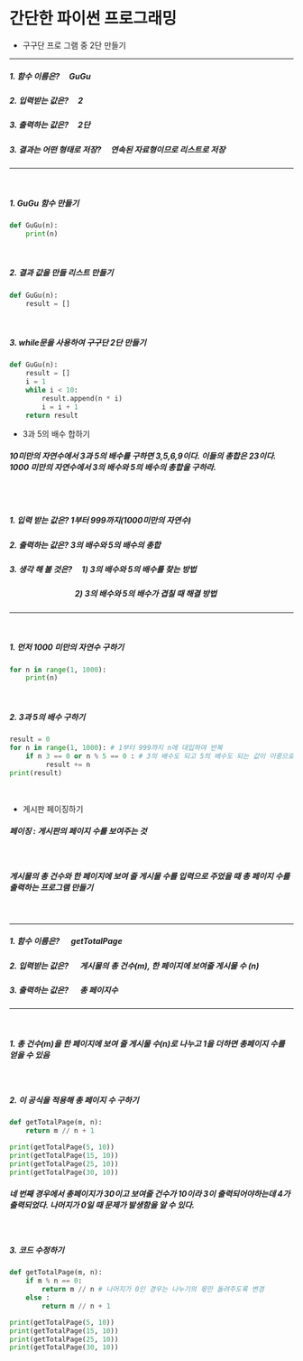 # 간단한 파이썬 프로그래밍
+ 구구단 프로 그램 중 2단 만들기
---
##### 1. __함수 이름은?__ &nbsp;&nbsp;&nbsp;&nbsp;GuGu
##### 2. __입력받는 값은?__ &nbsp;&nbsp;&nbsp;&nbsp;2
##### 3. __출력하는 값은?__ &nbsp;&nbsp;&nbsp;&nbsp;2단
##### 3. __결과는 어떤 형태로 저장?__ &nbsp;&nbsp;&nbsp;&nbsp;연속된 자료형이므로 리스트로 저장
---
&nbsp;
##### 1. GuGu 함수 만들기
```python
def GuGu(n):
    print(n)
```
&nbsp;
##### 2. 결과 값을 만들 리스트 만들기
```python
def GuGu(n):
    result = []
```
&nbsp;
##### 3. while문을 사용하여 구구단 2단 만들기
```python
def GuGu(n):
    result = []
    i = 1
    while i < 10:
        result.append(n * i)
        i = i + 1
    return result
```


+ 3과 5의 배수 합하기
##### 10미만의 자연수에서 3과 5의 배수를 구하면 3,5,6,9이다. 이들의 총합은 23이다. 1000 미만의 자연수에서 3의 배수와 5의 배수의 총합을 구하라.
&nbsp;
---
##### 1. __입력 받는 값은?__ 1부터 999까지(1000미만의 자연수)
##### 2. __출력하는 값은?__ 3의 배수와 5의 배수의 총합
##### 3. __생각 해 볼 것은?__ &nbsp;&nbsp;&nbsp;&nbsp;1) 3의 배수와 5의 배수를 찾는 방법
##### &nbsp;&nbsp;&nbsp;&nbsp;&nbsp;&nbsp;&nbsp;&nbsp;&nbsp;&nbsp;&nbsp;&nbsp;&nbsp;&nbsp;&nbsp;&nbsp;&nbsp;&nbsp;&nbsp;&nbsp;&nbsp;&nbsp;&nbsp;&nbsp;&nbsp;&nbsp;&nbsp;&nbsp;&nbsp;&nbsp;&nbsp;&nbsp;&nbsp;&nbsp;&nbsp;2) 3의 배수와 5의 배수가 겹칠 때 해결 방법
---
&nbsp;
##### 1. 먼저 1000 미만의 자연수 구하기
```python
for n in range(1, 1000):
    print(n)
```
&nbsp;
##### 2. 3과 5의 배수 구하기
```python
result = 0
for n in range(1, 1000): # 1부터 999까지 n에 대입하여 반복
    if n 3 == 0 or n % 5 == 0 : # 3의 배수도 되고 5의 배수도 되는 값이 이중으로 더해지지 않기 위해 or 연산자 사용
         result += n
print(result)
```
&nbsp;
&nbsp;
+ 게시판 페이징하기
##### 페이징 : 게시판의 페이지 수를 보여주는 것
&nbsp;
##### 게시물의 총 건수와 한 페이지에 보여 줄 게시물 수를 입력으로 주었을 때 총 페이지 수를 출력하는 프로그램 만들기
&nbsp;

---
##### 1. __함수 이름은?__  &nbsp;&nbsp;&nbsp;&nbsp; getTotalPage
##### 2. __입력받는 값은?__ &nbsp;&nbsp;&nbsp;&nbsp; 게시물의 총 건수(m), 한 페이지에 보여줄 게시물 수 (n)
##### 3. __출력하는 값은?__ &nbsp;&nbsp;&nbsp;&nbsp; 총 페이지수

---
&nbsp;
##### 1. 총 건수(m)을 한 페이지에 보여 줄 게시물 수(n)로 나누고 1을 더하면 총페이지 수를 얻을 수 있음
&nbsp;
##### 2. 이 공식을 적용해 총 페이지 수 구하기
```python
def getTotalPage(m, n):
    return m // n + 1

print(getTotalPage(5, 10))
print(getTotalPage(15, 10))
print(getTotalPage(25, 10))
print(getTotalPage(30, 10))
```
##### 네 번째 경우에서 총페이지가 30이고 보여줄 건수가 10이라 3이 출력되어야하는데 4가 출력되었다. 나머지가 0일 때 문제가 발생함을 알 수 있다.
&nbsp;
##### 3. 코드 수정하기
```python
def getTotalPage(m, n):
    if m % n == 0:
        return m // n # 나머지가 0인 경우는 나누기의 몫만 돌려주도록 변경
    else :
        return m // n + 1

print(getTotalPage(5, 10))
print(getTotalPage(15, 10))
print(getTotalPage(25, 10))
print(getTotalPage(30, 10))
```